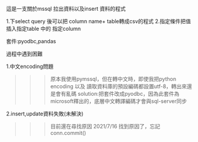 這是一支關於mssql 拉出資料以及insert 資料的程式 

1.下select query 後可以把 column name+ table轉成csv的程式
2.指定條件把值插入指定table 中的 指定column

套件:pyodbc,pandas

過程中遇到困難

1.中文encoding問題
  >>>原本我使用pymssql，但在轉中文時，即使我把python encoding 以及 讀取資料庫的預設編碼都設置utf-8，轉出來還是會有亂碼
  >>>solution:把套件改成pyodbc，因為此套件為microsoft釋出的，底層中文轉譯編碼才會與sql-server同步
  
2.insert,update資料失敗(未解決)
  >>>目前還在尋找原因
  >>>2021/7/16 找到原因了，忘記conn.commit()
